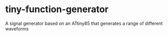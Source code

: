 # tiny-function-generator
A signal generator based on an ATtiny85 that generates a range of different waveforms
